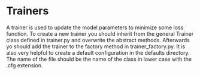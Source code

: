 # Trainers

A trainer is used to update the model parameters to minimize some loss function.
To create a new trainer you should inherit from the general Trainer class
defined in trainer.py and overwrite the abstract methods. Afterwards yo should
add the trainer to the factory method in trainer_factory.py.
It is also very helpful to create a default configuration in the defaults
directory. The name of the file should be the name of the class in lower case
with the .cfg extension.
